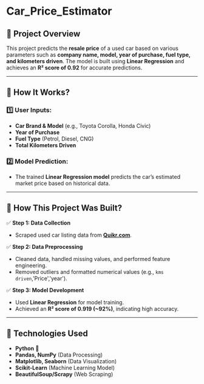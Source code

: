 # Car_Price_Estimator
## 📌 Project Overview  
This project predicts the **resale price** of a used car based on various parameters such as **company name, model, year of purchase, fuel type, and kilometers driven**. The model is built using **Linear Regression** and achieves an **R² score of 0.92** for accurate predictions.  

---

## 🔹 How It Works?  

### 1️⃣ User Inputs:
- **Car Brand & Model** (e.g., Toyota Corolla, Honda Civic)  
- **Year of Purchase**  
- **Fuel Type** (Petrol, Diesel, CNG)  
- **Total Kilometers Driven**  

### 2️⃣ Model Prediction:
- The trained **Linear Regression model** predicts the car’s estimated market price based on historical data.  

---

## 🔹 How This Project Was Built?  

✅ **Step 1: Data Collection**  
- Scraped used car listing data from **[Quikr.com](https://quikr.com)**.  

✅ **Step 2: Data Preprocessing**  
- Cleaned data, handled missing values, and performed feature engineering.  
- Removed outliers and formatted numerical values (e.g., `kms driven`,'Price','year').  

✅ **Step 3: Model Development**  
- Used **Linear Regression** for model training.  
- Achieved an **R² score of 0.919 (~92%)**, indicating high accuracy.  

---

## 🔹 Technologies Used  
- **Python** 🐍  
- **Pandas, NumPy** (Data Processing)  
- **Matplotlib, Seaborn** (Data Visualization)  
- **Scikit-Learn** (Machine Learning Model)  
- **BeautifulSoup/Scrapy** (Web Scraping)  



